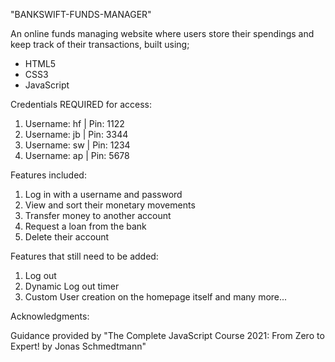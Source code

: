 "BANKSWIFT-FUNDS-MANAGER"

An online funds managing website where users store their spendings and keep track of their transactions, built using;

- HTML5
- CSS3
- JavaScript


Credentials REQUIRED for access:

1. Username: hf | Pin: 1122
2. Username: jb | Pin: 3344
3. Username: sw | Pin: 1234
4. Username: ap | Pin: 5678



Features included:

1. Log in with a username and password
2. View and sort their monetary movements
3. Transfer money to another account
4. Request a loan from the bank
5. Delete their account


Features that still need to be added:

1. Log out
2. Dynamic Log out timer
3. Custom User creation on the homepage itself
and many more...


Acknowledgments:

Guidance provided by "The Complete JavaScript Course 2021: From Zero to Expert! by Jonas Schmedtmann"
